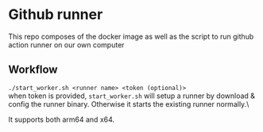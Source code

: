 # Github runner

This repo composes of the docker image as well as the script to run github action runner on our own computer

## Workflow
`./start_worker.sh <runner name> <token (optional)>`\
when token is provided, `start_worker.sh` will setup a runner by download & config the runner binary. Otherwise it starts the existing runner normally.\

It supports both arm64 and x64.

